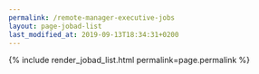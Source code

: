 ```yaml
---
permalink: /remote-manager-executive-jobs
layout: page-jobad-list
last_modified_at: 2019-09-13T18:34:31+0200
---
```

{% include render_jobad_list.html permalink=page.permalink %}
